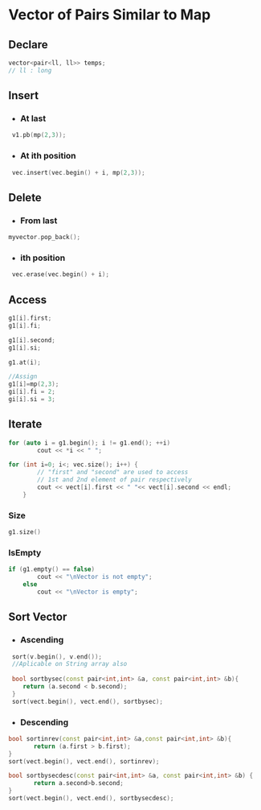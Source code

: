 # Vector of Pairs Similar to Map

## Declare

```c++
vector<pair<ll, ll>> temps;
// ll : long
```

## Insert

* ### At last
```c++
 v1.pb(mp(2,3));
```
* ###  At ith position
```c++
 vec.insert(vec.begin() + i, mp(2,3)); 
 ```
## Delete

* ###  From last
```c++
myvector.pop_back(); 
```
* ###  ith position
```c++
 vec.erase(vec.begin() + i); 
 ```

## Access

```c++
g1[i].first;
g1[i].fi;

g1[i].second;
g1[i].si;

g1.at(i);

//Assign
g1[i]=mp(2,3);
gi[i].fi = 2;
gi[i].si = 3;
``` 

## Iterate

```c++
for (auto i = g1.begin(); i != g1.end(); ++i) 
        cout << *i << " "; 

for (int i=0; i<; vec.size(); i++) { 
        // "first" and "second" are used to access 
        // 1st and 2nd element of pair respectively 
        cout << vect[i].first << " "<< vect[i].second << endl; 
    } 
``` 

### Size
```c++
g1.size()
``` 
### IsEmpty
```c++
if (g1.empty() == false) 
        cout << "\nVector is not empty"; 
    else
        cout << "\nVector is empty"; 
``` 

## Sort Vector

* ### Ascending
```c++
 sort(v.begin(), v.end()); 
 //Aplicable on String array also
 
 bool sortbysec(const pair<int,int> &a, const pair<int,int> &b){ 
    return (a.second < b.second); 
 }
 sort(vect.begin(), vect.end(), sortbysec); 
``` 
* ### Descending
```c++
bool sortinrev(const pair<int,int> &a,const pair<int,int> &b){ 
       return (a.first > b.first); 
}   
sort(vect.begin(), vect.end(), sortinrev); 

bool sortbysecdesc(const pair<int,int> &a, const pair<int,int> &b) { 
       return a.second>b.second; 
} 
sort(vect.begin(), vect.end(), sortbysecdesc); 

``` 

